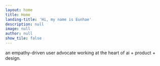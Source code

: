 ```yaml
---
layout: home
title: Home
landing-title: 'Hi, my name is Eunhae'
description: null
image: null
author: null
show_tile: false
---
```


an empathy-driven user advocate working at the heart of ai + product + design. 